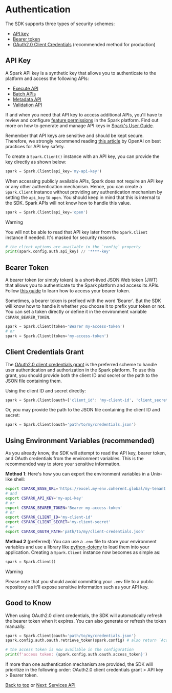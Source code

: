# Authentication

The SDK supports three types of security schemes:

- [API key](#api-key)
- [Bearer token](#bearer-token)
- [OAuth2.0 Client Credentials](#client-credentials-grant) (recommended method for production)

## API Key

A Spark API key is a synthetic key that allows you to authenticate to the platform
and access the following APIs:

- [Execute API][execute-api]
- [Batch APIs][batch-apis]
- [Metadata API][metadata-api]
- [Validation API][validation-api]

If and when you need that API key to access additional APIs, you'll have to review and
configure [feature permissions][feature-permissions] in the Spark platform. Find
out more on how to generate and manage API keys in [Spark's User Guide][spark-api-keys].

Remember that API keys are sensitive and should be kept secure. Therefore, we
strongly recommend reading [this article][openai-api-keys] by OpenAI on best practices
for API key safety.

To create a `Spark.Client()` instance with an API key, you can provide the key
directly as shown below:

```py
spark = Spark.Client(api_key='my-api-key')
```

When accessing publicly available APIs, Spark does not require an API key or any
other authentication mechanism. Hence, you can create a `Spark.Client` instance
without providing any authentication mechanism by setting the `api_key` to `open`.
You should keep in mind that this is internal to the SDK. Spark APIs will not know
how to handle this value.

```py
spark = Spark.Client(api_key='open')
```

> [!WARNING]
> You will not be able to read that API key later from the `Spark.Client` instance
> if needed. It's masked for security reasons.

```py
# the client options are available in the `config` property
print(spark.config.auth.api_key) // '****-key'
```

## Bearer Token

A bearer token (or simply token) is a short-lived JSON Web token (JWT) that allows you
to authenticate to the Spark platform and access its APIs. Follow [this guide][bearer-token] to
learn how to access your bearer token.

Sometimes, a bearer token is prefixed with the word 'Bearer'. But the SDK will know
how to handle it whether you choose it to prefix your token or not. You can set a
token directly or define it in the environment variable `CSPARK_BEARER_TOKEN`.

```py
spark = Spark.Client(token='Bearer my-access-token')
# or
spark = Spark.Client(token='my-access-token')
```

## Client Credentials Grant

The [OAuth2.0 client credentials grant][oauth2] is the preferred scheme to handle
user authentication and authorization in the Spark platform. To use this grant,
you should provide both the client ID and secret or the path to the JSON file containing them.

Using the client ID and secret directly:

```py
spark = Spark.Client(oauth={'client_id': 'my-client-id', 'client_secret': 'my-client-secret'})
```

Or, you may provide the path to the JSON file containing the client ID and secret:

```py
spark = Spark.Client(oauth='path/to/my/credentials.json')
```

## Using Environment Variables (recommended)

As you already know, the SDK will attempt to read the API key, bearer token, and
OAuth credentials from the environment variables. This is the recommended way to
store your sensitive information.

**Method 1**: Here's how you can export the environment variables in a Unix-like shell:

```bash
export CSPARK_BASE_URL='https://excel.my-env.coherent.global/my-tenant'
# and
export CSPARK_API_KEY='my-api-key'
# or
export CSPARK_BEARER_TOKEN='Bearer my-access-token'
# or
export CSPARK_CLIENT_ID='my-client-id'
export CSPARK_CLIENT_SECRET='my-client-secret'
# or
export CSPARK_OAUTH_PATH='path/to/my/client-credentials.json'
```

**Method 2** (preferred): You can use a `.env` file to store your environment
variables and use a library like [python-dotenv] to load them into your application.
Creating a `Spark.Client` instance now becomes as simple as:

```py
spark = Spark.Client()
```

> [!WARNING]
> Please note that you should avoid committing your `.env` file to a public repository
> as it'll expose sensitive information such as your API key.

## Good to Know

When using OAuth2.0 client credentials, the SDK will automatically refresh the
bearer token when it expires. You can also generate or refresh the token manually.

```py
spark = Spark.Client(oauth='path/to/my/credentials.json')
spark.config.auth.oauth.retrieve_token(spark.config) # also return `AccessToken` object.

# the access token is now available in the configuration
print(f'access token: {spark.config.auth.oauth.access_token}')
```

If more than one authentication mechanism are provided, the SDK will prioritize in
the following order: OAuth2.0 client credentials grant > API key > Bearer token.

[Back to top](#authentication) or [Next: Services API](./services.md)

<!-- References  -->
[batch-apis]: https://docs.coherent.global/spark-apis/batch-apis
[execute-api]: https://docs.coherent.global/spark-apis/execute-api
[metadata-api]: https://docs.coherent.global/spark-apis/metadata-api
[validation-api]: https://docs.coherent.global/spark-apis/validation-api
[feature-permissions]: https://docs.coherent.global/spark-apis/authorization-api-keys/permissions-features-permissions
[openai-api-keys]: https://help.openai.com/en/articles/5112595-best-practices-for-api-key-safety
[spark-api-keys]: https://docs.coherent.global/spark-apis/authorization-api-keys
[bearer-token]: https://docs.coherent.global/spark-apis/authorization-bearer-token
[oauth2]: https://docs.coherent.global/spark-apis/authorization-client-credentials
[python-dotenv]: https://pypi.org/project/python-dotenv/
